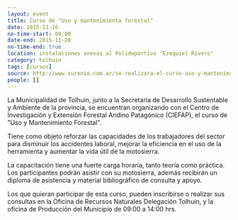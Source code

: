 ```yaml
---
layout: event 
title: Curso de "Uso y mantenimiento forestal"
date: 2015-11-16
no-time-start: 09:00
date-end: 2015-11-20
no-time-end: true
location: instalaciones anexas al Polideportivo "Ezequiel Rivero"
category: tolhuin
tags: [cursos]
source: http://www.surenio.com.ar/se-realizara-el-curso-uso-y-mantenimiento-forestal/
people: []
---
```


La Municipalidad de Tolhuin, junto a la Secretaria de Desarrollo Sustentable y Ambiente de la provincia, se encuentran organizando con el Centro de Investigación y Extensión Forestal Andino Patagónico (CIEFAP), el curso de "Uso y Mantenimiento Forestal".

Tiene como objeto reforzar las capacidades de los trabajadores del sector para disminuir los accidentes laboral, mejorar la eficiencia en el uso de la herramienta y aumentar la vida útil de la motosierra.

La capacitación tiene una fuerte carga horaria, tanto teoría como práctica. Los participantes podrán asistir con su motosierra, además recibirán un diploma de asistencia y material bibliográfico de consulta y apoyo.

Los que quieran participar de esta curso, pueden inscribirse o realizar sus consultas en la Oficina de Recursos Naturales Delegación Tolhuin, y la oficina de Producción del Municipio de 09:00 a 14:00 hrs.

